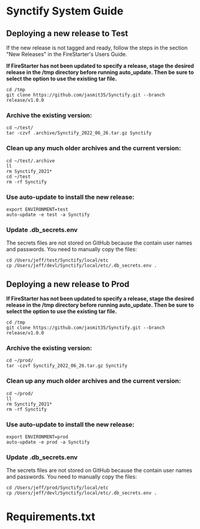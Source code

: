 # Synctify System Guide

## Deploying a new release to Test

If the new release is not tagged and ready, follow the steps in the section "New Releases" in the FireStarter's Users Guide.


**If FireStarter has not been updated to specify a release, stage the desired release in the /tmp directory before running auto_update. Then be sure to select the option to use the existing tar file.**

```
cd /tmp
git clone https://github.com/jasmit35/Synctify.git --branch release/v1.0.0
```

### Archive the existing version:
```
cd ~/test/
tar -czvf .archive/Synctify_2022_06_26.tar.gz Synctify
```

### Clean up any much older archives and the current version:
```
cd ~/test/.archive
ll
rm Synctify_2021*
cd ~/test
rm -rf Synctify
```

### Use auto-update to install the new release:
```
export ENVIRONMENT=test
auto-update -e test -a Synctify
```
### Update .db_secrets.env
The secrets files are not stored on GitHub because the contain user names and passwords. You need to manually copy the files:

```
cd /Users/jeff/test/Synctify/local/etc
cp /Users/jeff/devl/Synctify/local/etc/.db_secrets.env .
```

## Deploying a new release to Prod
**If FireStarter has not been updated to specify a release, stage the desired release in the /tmp directory before running auto_update. Then be sure to select the option to use the existing tar file.**

```
cd /tmp
git clone https://github.com/jasmit35/Synctify.git --branch release/v1.0.0
```

### Archive the existing version:

```
cd ~/prod/
tar -czvf Synctify_2022_06_26.tar.gz Synctify
```

### Clean up any much older archives and the current version:

```
cd ~/prod/
ll
rm Synctify_2021*
rm -rf Synctify
```

### Use auto-update to install the new release:

```
export ENVIRONMENT=prod
auto-update -e prod -a Synctify
```
### Update .db_secrets.env
The secrets files are not stored on GitHub because the contain user names and passwords. You need to manually copy the files:

```
cd /Users/jeff/prod/Synctify/local/etc
cp /Users/jeff/devl/Synctify/local/etc/.db_secrets.env .
```



# Requirements.txt
